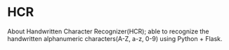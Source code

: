 # HCR
About Handwritten Character Recognizer(HCR); able to recognize the handwritten alphanumeric characters(A-Z, a-z, 0-9) using Python + Flask.
